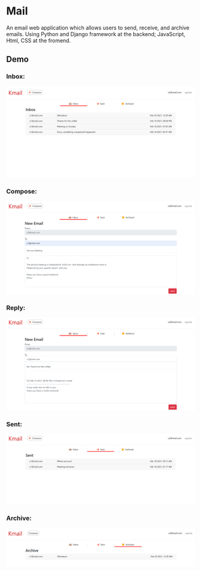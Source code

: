 # Mail
An email web application which allows users to send, receive, and archive emails.
Using Python and Django framework at the backend; JavaScript, Html, CSS at the fromend. 

## Demo

### Inbox:
<img src="mail/static/mail/inbox.PNG">

### Compose:
<img src="mail/static/mail/compose.PNG">

### Reply:
<img src="mail/static/mail/reply.PNG">

### Sent:
<img src="mail/static/mail/sent.PNG">

### Archive:
<img src="mail/static/mail/archive.PNG">
